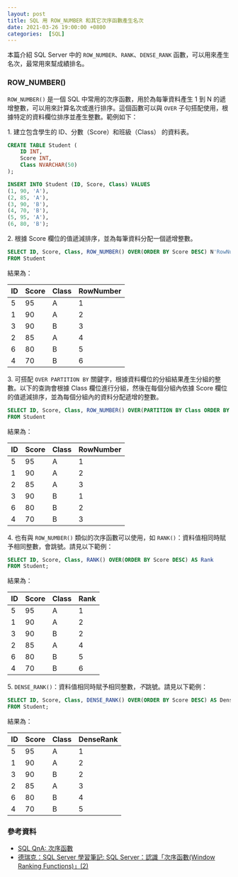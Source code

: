 ```yaml
---
layout: post
title: SQL 用 ROW_NUMBER 和其它次序函數產生名次
date: 2021-03-26 19:00:00 +0800
categories:  [SQL]
--- 
```


本篇介紹 SQL Server 中的 `ROW_NUMBER`、`RANK`、`DENSE_RANK` 函數，可以用來產生名次，最常用來幫成績排名。

### ROW_NUMBER()

`ROW_NUMBER()` 是一個 SQL 中常用的次序函數，用於為每筆資料產生 1 到 N 的遞增整數，可以用來計算名次或進行排序。這個函數可以與 `OVER` 子句搭配使用，根據特定的資料欄位排序並產生整數。範例如下：

1\. 建立包含學生的 ID、分數（Score）和班級（Class） 的資料表。

``` sql
CREATE TABLE Student (
    ID INT,
    Score INT,
    Class NVARCHAR(50)
);

INSERT INTO Student (ID, Score, Class) VALUES
(1, 90, 'A'),
(2, 85, 'A'),
(3, 90, 'B'),
(4, 70, 'B'),
(5, 95, 'A'),
(6, 80, 'B');

```

2\. 根據 Score 欄位的值遞減排序，並為每筆資料分配一個遞增整數。

``` sql
SELECT ID, Score, Class, ROW_NUMBER() OVER(ORDER BY Score DESC) N'RowNumber'
FROM Student
```

結果為：

|ID | Score | Class | RowNumber|
|--- | --- | --- | ---|
|5 | 95 | A | 1|
|1 | 90 | A | 2|
|3 | 90 | B | 3|
|2 | 85 | A | 4|
|6 | 80 | B | 5|
|4 | 70 | B | 6|

3\. 可搭配 `OVER PARTITION BY` 關鍵字，根據資料欄位的分組結果產生分組的整數。以下的查詢會根據 Class 欄位進行分組，然後在每個分組內依據 Score 欄位的值遞減排序，並為每個分組內的資料分配遞增的整數。

``` sql
SELECT ID, Score, Class, ROW_NUMBER() OVER(PARTITION BY Class ORDER BY Score DESC) N'RowNumber'
FROM Student
```

結果為：

|ID | Score | Class | RowNumber|
|--- | --- | --- | ---|
|5 | 95 | A | 1|
|1 | 90 | A | 2|
|2 | 85 | A | 3|
|3 | 90 | B | 1|
|6 | 80 | B | 2|
|4 | 70 | B | 3|

4\. 也有與 `ROW_NUMBER()` 類似的次序函數可以使用，如 `RANK()`：資料值相同時賦予相同整數，會跳號。請見以下範例：

```sql
SELECT ID, Score, Class, RANK() OVER(ORDER BY Score DESC) AS Rank
FROM Student;
```

結果為：

|ID | Score | Class | Rank|
|--- | --- | --- | ---|
|5 | 95 | A | 1|
|1 | 90 | A | 2|
|3 | 90 | B | 2|
|2 | 85 | A | 4|
|6 | 80 | B | 5|
|4 | 70 | B | 6|

5\. `DENSE_RANK()`：資料值相同時賦予相同整數，*不*跳號。請見以下範例：

```sql
SELECT ID, Score, Class, DENSE_RANK() OVER(ORDER BY Score DESC) AS DenseRank
FROM Student;

```

結果為：

|ID | Score | Class | DenseRank|
|--- | --- | --- | ---|
|5 | 95 | A | 1|
|1 | 90 | A | 2|
|3 | 90 | B | 2|
|2 | 85 | A | 3|
|6 | 80 | B | 4|
|4 | 70 | B | 5|

### 參考資料

- [SQL QnA: 次序函數](http://sqlqna.blogspot.com/2018/01/blog-post_25.html)
- [德瑞克：SQL Server 學習筆記: SQL Server：認識「次序函數(Window Ranking Functions)」(2)](http://sharedderrick.blogspot.com/2012/10/sql-serverwindow-ranking-functions2.html)
